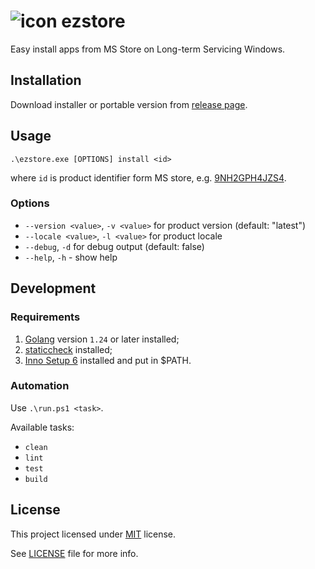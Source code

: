 # ![icon](/dist/icon16.png) ezstore
Easy install apps from MS Store on Long-term Servicing Windows.

## Installation

Download installer or portable version from
[release page](https://github.com/blbrdv/ezstore/releases).

## Usage

`.\ezstore.exe [OPTIONS] install <id>`

where `id` is product identifier form MS store, e.g.
[9NH2GPH4JZS4](https://apps.microsoft.com/store/detail/tiktok/9NH2GPH4JZS4).

### Options
  - `--version <value>`, `-v <value>` for product version (default: "latest")
  - `--locale <value>`, `-l <value>` for product locale
  - `--debug`, `-d` for debug output (default: false)
  - `--help`, `-h` - show help

## Development

### Requirements

1. [Golang](https://go.dev/dl/) version `1.24` or later installed;
2. [staticcheck](https://staticcheck.dev/) installed;
3. [Inno Setup 6](https://jrsoftware.org/isinfo.php) installed and put in $PATH.

### Automation

Use `.\run.ps1 <task>`.

Available tasks:
 - `clean`
 - `lint`
 - `test`
 - `build`

## License

This project licensed under [MIT](https://opensource.org/license/mit/) license.

See [LICENSE](LICENSE) file for more info.
